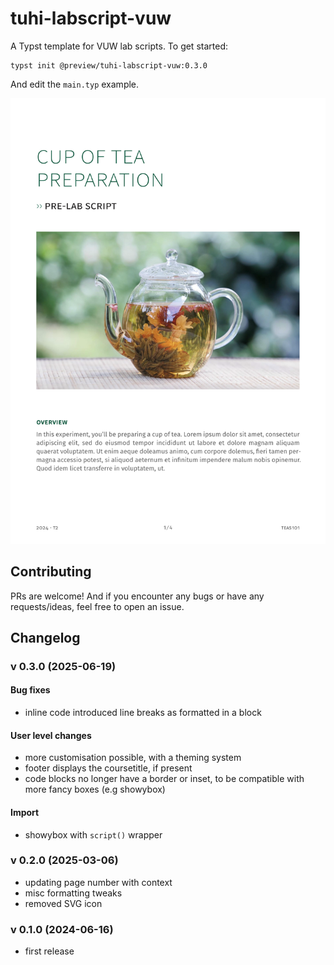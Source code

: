 # tuhi-labscript-vuw

A Typst template for VUW lab scripts. To get started:

```typst
typst init @preview/tuhi-labscript-vuw:0.3.0
```

And edit the `main.typ` example. 

![Preview of the first page](thumbnail.png)

## Contributing

PRs are welcome! And if you encounter any bugs or have any requests/ideas, feel free to open an issue.

## Changelog

### v 0.3.0 (2025-06-19)

#### Bug fixes

- inline code introduced line breaks as formatted in a block

#### User level changes

- more customisation possible, with a theming system
- footer displays the coursetitle, if present
- code blocks no longer have a border or inset, to be compatible with more fancy boxes (e.g showybox)

#### Import

- showybox with `script()` wrapper

### v 0.2.0 (2025-03-06)

- updating page number with context
- misc formatting tweaks
- removed SVG icon


### v 0.1.0 (2024-06-16)

- first release